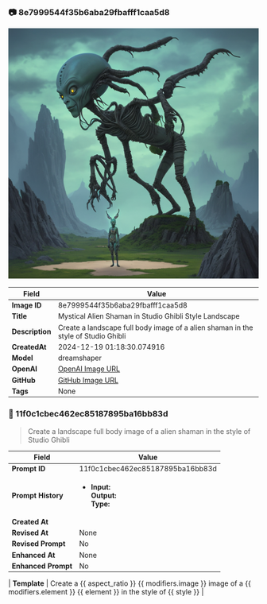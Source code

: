 

### 📷 8e7999544f35b6aba29fbafff1caa5d8 


![data.id](./8e7999544f35b6aba29fbafff1caa5d8.jpg)


| Field          | Value                                                                                                                     |
|----------------|---------------------------------------------------------------------------------------------------------------------------|
| **Image ID**             | 8e7999544f35b6aba29fbafff1caa5d8                                                                                                             |
| **Title**           | Mystical Alien Shaman in Studio Ghibli Style Landscape                                                                                                       |
| **Description**           | Create a landscape full body image of a alien shaman in the style of Studio Ghibli                                                                                                       |
| **CreatedAt**        | 2024-12-19 01:18:30.074916                                                                                                        |
| **Model**        | dreamshaper                                                                                                        |
| **OpenAI**         | [OpenAI Image URL](http://192.168.1.85:8081/generated-images/b641626014604.png)                                                                                |
| **GitHub**         | [GitHub Image URL](https://raw.githubusercontent.com/Caneta-Silva/weeb/refs/heads/main/images/8e7999544f35b6aba29fbafff1caa5d8/8e7999544f35b6aba29fbafff1caa5d8.jpg)                                                                                |
| **Tags**       | None                                                                                                                   |

### 📜 11f0c1cbec462ec85187895ba16bb83d

> Create a landscape full body image of a alien shaman in the style of Studio Ghibli

| Field          | Value                                                                                                                                                                      |
|----------------|----------------------------------------------------------------------------------------------------------------------------------------------------------------------------|
| **Prompt ID**  | 11f0c1cbec462ec85187895ba16bb83d                                                                                                                                                            |
| **Prompt History** | <ul><li>**Input:**  <br> **Output:**  <br> **Type:** </li></ul> |
| **Created At** |                                                                                                                                                    |
| **Revised At** | None                                                                                                                                                   |
| **Revised Prompt** | No                                                                                                                                                                      |
| **Enhanced At** | None                                                                                                                                                  |
| **Enhanced Prompt** | No                                                                                                                                                                    |

| **Template**   | Create a {{ aspect_ratio }} {{ modifiers.image }} image of a {{ modifiers.element }} {{ element }} in the style of {{ style }}                                                                                                                                           |


